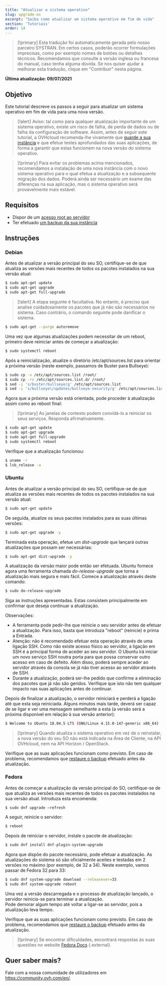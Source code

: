 ```yaml
---
title: "Atualizar o sistema operativo"
slug: upgrade-os
excerpt: "Saiba como atualizar um sistema operativo em fim de vida"
section: 'Tutoriais'
order: 14
---
```


> [!primary]
> Esta tradução foi automaticamente gerada pelo nosso parceiro SYSTRAN. Em certos casos, poderão ocorrer formulações imprecisas, como por exemplo nomes de botões ou detalhes técnicos. Recomendamos que consulte a versão inglesa ou francesa do manual, caso tenha alguma dúvida. Se nos quiser ajudar a melhorar esta tradução, clique em "Contribuir" nesta página.
>

**Última atualização: 09/07/2021**

## Objetivo

Este tutorial descreve os passos a seguir para atualizar um sistema operativo em fim de vida para uma nova versão.

> [!alert]
> Aviso: tal como para qualquer atualização importante de um sistema operativo, existe um risco de falha, de perda de dados ou de falha da configuração de software.
> Assim, antes de seguir este tutorial, a OVHcloud recomenda-lhe vivamente que [guarde a sua instância](../efetuar_backup_de_uma_instancia/) e que efetue testes aprofundados das suas aplicações, de forma a garantir que estas funcionem na nova versão do sistema operativo.
>

> [!primary]
> Para evitar os problemas acima mencionados, recomendamos a instalação de uma nova instância com o novo sistema operativo para o qual efetua a atualização e a subsequente migração dos dados.
> Poderá ainda ser necessário um exame das diferenças na sua aplicação, mas o sistema operativo será provavelmente mais estável.
>

## Requisitos

- Dispor de um [acesso root ao servidor](../tornar-se_root_e_definir_uma_palavra-passe/)
- Ter efetuado [um backup da sua instância](../efetuar_backup_de_uma_instancia/)

## Instruções

### Debian

Antes de atualizar a versão principal do seu SO, certifique-se de que atualiza as versões mais recentes de todos os pacotes instalados na sua versão atual:

```bash
$ sudo apt-get update
$ sudo apt-get upgrade
$ sudo apt-get full-upgrade
```

> [!alert]
> A etapa seguinte é facultativa.
> No entanto, é preciso que analise cuidadosamente os pacotes que já não são necessários no sistema. Caso contrário, o comando seguinte pode danificar o sistema. 
>

```bash
$ sudo apt-get --purge autoremove
```

Uma vez que algumas atualizações podem necessitar de um reboot, primeiro deve reiniciar antes de começar a atualização:

```bash
$ sudo systemctl reboot
```

Após a reinicialização, atualize o diretório /etc/apt/sources.list para orientar a próxima versão (neste exemplo, passamos de Buster para Bullseye):

```bash
$ sudo cp -v /etc/apt/sources.list /root/
$ sudo cp -rv /etc/apt/sources.list.d/ /root/
$ sed -i 's/buster/bullseye/g' /etc/apt/sources.list
$ sed -i 's/bullseye\/updates/bullseye-security/g' /etc/apt/sources.list
```

Agora que a próxima versão está orientada, pode proceder à atualização assim como ao reboot final:

> [!primary]
> As janelas de contexto podem convidá-lo a reiniciar os seus serviços. Responda afirmativamente.
>

```bash
$ sudo apt-get update
$ sudo apt-get upgrade
$ sudo apt-get full-upgrade
$ sudo systemctl reboot
```

Verifique que a atualização funcionou:

```bash
$ uname -r
$ lsb_release -a
```

### Ubuntu

Antes de atualizar a versão principal do seu SO, certifique-se de que atualiza as versões mais recentes de todos os pacotes instalados na sua versão atual:

```sh
$ sudo apt-get update
```

De seguida, atualize os seus pacotes instalados para as suas últimas versões:

```sh
$ sudo apt-get upgrade -y
```

Terminada esta operação, efetue um *dist-upgrade* que lançará outras atualizações que possam ser necessárias:

```sh
$ sudo apt-get dist-upgrade -y
```

A atualização da versão maior pode então ser efetuada. Ubuntu fornece agora uma ferramenta chamada *do-release-upgrade* que torna a atualização mais segura e mais fácil. Comece a atualização através deste comando:

```sh
$ sudo do-release-upgrade
```

Siga as instruções apresentadas. Estas consistem principalmente em confirmar que deseja continuar a atualização.

Observações:

- A ferramenta pode pedir-lhe que reinicie o seu servidor antes de efetuar a atualização. Para isso, basta que introduza "reboot" (reinicie) e prima a Entrada.
- Atenção: não é recomendado efetuar esta operação através de uma ligação SSH. Como não existe acesso físico ao servidor, a ligação em SSH é a principal forma de aceder ao seu servidor.
O Ubuntu irá iniciar um novo serviço SSH noutra porta para que possa conservar outro acesso em caso de defeito. Além disso, poderá sempre aceder ao servidor através da consola se já não tiver acesso ao servidor através de SSH.
- Durante a atualização, poderá ser-lhe pedido que confirme a eliminação dos pacotes que já não são geridos. Verifique que isto não tem qualquer impacto nas suas aplicações antes de continuar.

Depois de finalizar a atualização, o servidor reiniciará e perderá a ligação até que esta seja reiniciada.
Alguns minutos mais tarde, deverá ser capaz de se ligar e ver uma mensagem semelhante a esta (a versão será a próxima disponível em relação à sua versão anterior):

```sh
$ Welcome to Ubuntu 18.04.5 LTS (GNU/Linux 4.15.0-147-generic x86_64)
```

> [!primary]
> Quando atualiza o sistema operativo em vez de o reinstalar, a nova versão do seu SO não está indicada na Área de Cliente, na API OVHcloud, nem na API Horizon / OpenStack.
>

Verifique que as suas aplicações funcionam como previsto. Em caso de problema, recomendamos que [restaure o backup](../criar_restaurar_um_servidor_virtual_a_partir_de_um_backup/) efetuado antes da atualização.

### Fedora

Antes de começar a atualização da versão principal do SO, certifique-se de que atualiza as versões mais recentes de todos os pacotes instalados na sua versão atual. Introduza esta encomenda:

```sh
$ sudo dnf upgrade —refresh
```

A seguir, reinicie o servidor:

```sh
$ reboot
```

Depois de reiniciar o servidor, instale o pacote de atualização:

```sh
$ sudo dnf install dnf-plugin-system-upgrade
```

Agora que dispõe do pacote necessário, pode efetuar a atualização. As atualizações do sistema só são oficialmente aceites e testadas em 2 versões no máximo (por exemplo, de 32 a 34).
Neste exemplo, vamos passar de Fedora 32 para 33:

```sh
$ sudo dnf system-upgrade download --releasever=33
$ sudo dnf system-upgrade reboot
```

Uma vez a versão descarregada e o processo de atualização lançado, o servidor reinicia-se para terminar a atualização.
<br>Pode demorar algum tempo até voltar a ligar-se ao servidor, pois a atualização leva tempo.

Verifique que as suas aplicações funcionam como previsto. Em caso de problema, recomendamos que [restaure o backup](../criar_restaurar_um_servidor_virtual_a_partir_de_um_backup/) efetuado antes da atualização.

> [!primary]
> Se encontrar dificuldades, encontrará respostas às suas questões no website [Fedora Docs](https://docs.fedoraproject.org/en-US/quick-docs/dnf-system-upgrade/) {.external}.
>

## Quer saber mais?

Fale com a nossa comunidade de utilizadores em <https://community.ovh.com/en/>.
